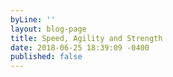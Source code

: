 ```yaml
---
byLine: ''
layout: blog-page
title: Speed, Agility and Strength
date: 2018-06-25 18:39:09 -0400
published: false
---
```

